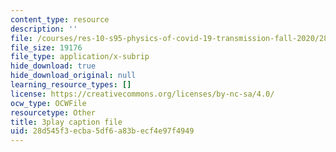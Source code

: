 ```yaml
---
content_type: resource
description: ''
file: /courses/res-10-s95-physics-of-covid-19-transmission-fall-2020/28d545f3ecba5df6a83becf4e97f4949_i_F7ndSmVGE.vtt
file_size: 19176
file_type: application/x-subrip
hide_download: true
hide_download_original: null
learning_resource_types: []
license: https://creativecommons.org/licenses/by-nc-sa/4.0/
ocw_type: OCWFile
resourcetype: Other
title: 3play caption file
uid: 28d545f3-ecba-5df6-a83b-ecf4e97f4949
---
```

